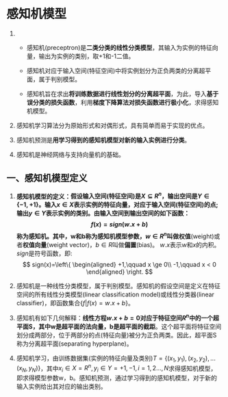 # 感知机模型

1. + 感知机(preceptron)是**二类分类的线性分类模型**，其输入为实例的特征向量，输出为实例的类别，取+1和-1二值。

   + 感知机对应于输入空间(特征空间)中将实例划分为正负两类的分离超平面，属于判别模型。

   + 感知机旨在求出**将训练数据进行线性划分的分离超平面**，为此，导入**基于误分类的损失函数**，利用**梯度下降算法对损失函数进行极小化**，求得感知机模型。

2. 感知机学习算法分为原始形式和对偶形式，具有简单而易于实现的优点。

3. 感知机预测是**用学习得到的感知机模型对新的输入实例进行分类**。

4. 感知机是神经网络与支持向量机的基础。



## 一、感知机模型定义

1. **感知机模型的定义：**假设输入空间(特征空间)是$X \subseteq R^n$，输出空间是$Y\in\{-1,+1\}$。输入$x \in X$表示实例的特征向量，对应于输入空间(特征空间)的点; 输出$y \in Y$表示实例的类别。由输入空间到输出空间的如下函数：
   $$
   f(x)=sign(w.x+b)
   $$
   称为感知机。其中，**w和b称为感知机模型参数**，$w\in R^n$叫做**权值**(weight)或者**权值向量**(weight vector)，$b\in R$叫做**偏置**(bias)。 $w.x$表示$w$和$x$的内积。$sign$是符号函数，即:
   $$
   sign(x)=\left\{
   \begin{aligned}
   +1,\qquad x \ge 0\\
   -1,\qquad x < 0
   \end{aligned}
   \right.
   $$

2. 感知机是一种线性分类模型，属于判别模型。感知机的假设空间是定义在特征空间的所有线性分类模型(linear classification model)或线性分类器(linear classifier)，即函数集合$\{f|f(x)=w.x+b\}$。

3. 感知机有如下几何解释：**线性方程$w.x+b=0$对应于特征空间$R^n$中的一个超平面S，其中w是超平面的法向量，b是超平面的截距**。这个超平面将特征空间划分成两部分，位于两部分的点(特征向量)被分为正负两类。因此，超平面S称为分离超平面(separating hyperplane)。

4. 感知机学习，由训练数据集(实例的特征向量及类别)$T=\{(x_1,y_1),(x_2,y_2),...(x_N,y_N)\}$，其中$x_i\in X = R^n,y_i\in Y={+1,-1},i=1,2...,N$求得感知机模型，即求得模型参数w，b。感知机预测，通过学习得到的感知机模型，对于新的输入实例给出其对应的输出类别。
